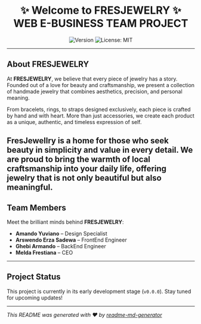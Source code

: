 <h1 align="center">✨ Welcome to FRESJEWELRY ✨<br>WEB E-BUSINESS TEAM PROJECT</h1>

<p align="center">
  <img alt="Version" src="https://img.shields.io/badge/version-0.0.0-blue.svg?cacheSeconds=2592000" />
  <img alt="License: MIT" src="https://img.shields.io/badge/License-MIT-yellow.svg" />
</p>

---

## About FRESJEWELRY

At **FRESJEWELRY**, we believe that every piece of jewelry has a story. Founded out of a love for beauty and craftsmanship, we present a collection of handmade jewelry that combines aesthetics, precision, and personal meaning.

From bracelets, rings, to straps designed exclusively, each piece is crafted by hand and with heart. More than just accessories, we create each product as a unique, authentic, and timeless expression of self.

FresJewellry is a home for those who seek beauty in simplicity and value in every detail. We are proud to bring the warmth of local craftsmanship into your daily life, offering jewelry that is not only beautiful but also meaningful.
---

## Team Members

Meet the brilliant minds behind **FRESJEWELRY**:

- **Amando Yuviano** – Design Specialist
- **Arswendo Erza Sadewa** – FrontEnd Engineer
- **Ghebi Armando** – BackEnd Engineer
- **Melda Frestiana** – CEO

---

## Project Status

This project is currently in its early development stage (`v0.0.0`). Stay tuned for upcoming updates!

---

_This README was generated with ❤️ by [readme-md-generator](https://github.com/kefranabg/readme-md-generator)_
